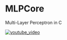 # MLPCore
Multi-Layer Perceptron in C


[![youtube_video](https://img.youtube.com/vi/7-8ij-iSuzE/0.jpg)](https://youtu.be/7-8ij-iSuzE "part1_feedforward")
